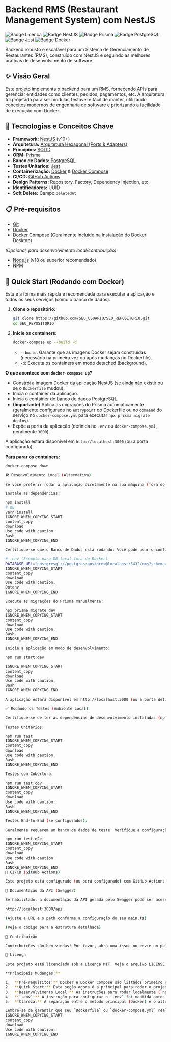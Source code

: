 # Backend RMS (Restaurant Management System) com NestJS

![Badge Licença](https://img.shields.io/badge/license-MIT-blue.svg)
![Badge NestJS](https://img.shields.io/badge/NestJS-%5E10.0.0-red.svg)
![Badge Prisma](https://img.shields.io/badge/Prisma-%5E5.0.0-blueviolet.svg)
![Badge PostgreSQL](https://img.shields.io/badge/PostgreSQL-15-blue.svg)
![Badge Jest](https://img.shields.io/badge/Tests-Jest-brightgreen.svg)
![Badge Docker](https://img.shields.io/badge/Docker-Ready-blue.svg)

<!-- Adicione badges de status do GitHub Actions aqui quando configurado -->
<!-- ![Badge Build Status](https://github.com/SEU_USUARIO/SEU_REPOSITORIO/actions/workflows/main.yml/badge.svg) -->

Backend robusto e escalável para um Sistema de Gerenciamento de Restaurantes (RMS), construído com NestJS e seguindo as melhores práticas de desenvolvimento de software.

## ✨ Visão Geral

Este projeto implementa o backend para um RMS, fornecendo APIs para gerenciar entidades como clientes, pedidos, pagamentos, etc. A arquitetura foi projetada para ser modular, testável e fácil de manter, utilizando conceitos modernos de engenharia de software e priorizando a facilidade de execução com Docker.

## 🚀 Tecnologias e Conceitos Chave

- **Framework:** [NestJS](https://nestjs.com/) (v10+)
- **Arquitetura:** [Arquitetura Hexagonal (Ports & Adapters)](https://alistair.cockburn.us/hexagonal-architecture/)
- **Princípios:** [SOLID](https://pt.wikipedia.org/wiki/SOLID)
- **ORM:** [Prisma](https://www.prisma.io/)
- **Banco de Dados:** [PostgreSQL](https://www.postgresql.org/)
- **Testes Unitários:** [Jest](https://jestjs.io/)
- **Containerização:** [Docker](https://www.docker.com/) & [Docker Compose](https://docs.docker.com/compose/)
- **CI/CD:** [GitHub Actions](https://github.com/features/actions)
- **Design Patterns:** Repository, Factory, Dependency Injection, etc.
- **Identificadores:** UUID
- **Soft Delete:** Campo `deletedAt`

## 📋 Pré-requisitos

- [Git](https://git-scm.com/)
- [Docker](https://www.docker.com/products/docker-desktop/)
- [Docker Compose](https://docs.docker.com/compose/install/) (Geralmente incluído na instalação do Docker Desktop)

_(Opcional, para desenvolvimento local/contribuição):_

- [Node.js](https://nodejs.org/) (v18 ou superior recomendado)
- [NPM](https://www.npmjs.com/)

## 🚀 Quick Start (Rodando com Docker)

Esta é a forma mais rápida e recomendada para executar a aplicação e todos os seus serviços (como o banco de dados).

1.  **Clone o repositório:**

    ```bash
    git clone https://github.com/SEU_USUARIO/SEU_REPOSITORIO.git
    cd SEU_REPOSITORIO
    ```

2.  **Inicie os containers:**
    ```bash
    docker-compose up --build -d
    ```
    - `--build`: Garante que as imagens Docker sejam construídas (necessário na primeira vez ou após mudanças no Dockerfile).
    - `-d`: Executa os containers em modo detached (background).

**O que acontece com `docker-compose up`?**

- Constrói a imagem Docker da aplicação NestJS (se ainda não existir ou se o `Dockerfile` mudou).
- Inicia o container da aplicação.
- Inicia o container do banco de dados PostgreSQL.
- **(Importante)** Aplica as migrações do Prisma automaticamente (geralmente configurado no `entrypoint` do Dockerfile ou no `command` do serviço no `docker-compose.yml` para executar `npx prisma migrate deploy`).
- Expõe a porta da aplicação (definida no `.env` ou `docker-compose.yml`, geralmente `3000`).

A aplicação estará disponível em `http://localhost:3000` (ou a porta configurada).

**Para parar os containers:**

```bash
docker-compose down

🛠️ Desenvolvimento Local (Alternativa)

Se você preferir rodar a aplicação diretamente na sua máquina (fora do Docker) para desenvolvimento ou depuração:

Instale as dependências:

npm install
# ou
yarn install
IGNORE_WHEN_COPYING_START
content_copy
download
Use code with caution.
Bash
IGNORE_WHEN_COPYING_END

Certifique-se que o Banco de Dados está rodando: Você pode usar o container do Postgres iniciado com o Docker Compose (docker-compose up -d postgres_db) ou ter uma instância local do PostgreSQL. Ajuste a DATABASE_URL no seu arquivo .env para apontar para localhost se estiver usando uma instância local fora do Docker Compose.

# .env (Exemplo para DB local fora do Docker)
DATABASE_URL="postgresql://postgres:postgres@localhost:5432/rms?schema=public"
IGNORE_WHEN_COPYING_START
content_copy
download
Use code with caution.
Dotenv
IGNORE_WHEN_COPYING_END

Execute as migrações do Prisma manualmente:

npx prisma migrate dev
IGNORE_WHEN_COPYING_START
content_copy
download
Use code with caution.
Bash
IGNORE_WHEN_COPYING_END

Inicie a aplicação em modo de desenvolvimento:

npm run start:dev

IGNORE_WHEN_COPYING_START
content_copy
download
Use code with caution.
Bash
IGNORE_WHEN_COPYING_END

A aplicação estará disponível em http://localhost:3000 (ou a porta definida em .env).

✅ Rodando os Testes (Ambiente Local)

Certifique-se de ter as dependências de desenvolvimento instaladas (npm install ou yarn install).

Testes Unitários:

npm run test
IGNORE_WHEN_COPYING_START
content_copy
download
Use code with caution.
Bash
IGNORE_WHEN_COPYING_END

Testes com Cobertura:

npm run test:cov
IGNORE_WHEN_COPYING_START
content_copy
download
Use code with caution.
Bash
IGNORE_WHEN_COPYING_END

Testes End-to-End (se configurados):

Geralmente requerem um banco de dados de teste. Verifique a configuração específica dos testes E2E.

npm run test:e2e
IGNORE_WHEN_COPYING_START
content_copy
download
Use code with caution.
Bash
IGNORE_WHEN_COPYING_END
🔄 CI/CD (GitHub Actions)

Este projeto está configurado (ou será configurado) com GitHub Actions para automação de build, testes e (opcionalmente) deploy. Verifique a pasta .github/workflows.

📄 Documentação da API (Swagger)

Se habilitado, a documentação da API gerada pelo Swagger pode ser acessada em:

http://localhost:3000/api

(Ajuste a URL e o path conforme a configuração do seu main.ts)

(Veja o código para a estrutura detalhada)

🤝 Contribuição

Contribuições são bem-vindas! Por favor, abra uma issue ou envie um pull request.

📜 Licença

Este projeto está licenciado sob a Licença MIT. Veja o arquivo LICENSE para mais detalhes.

**Principais Mudanças:**

1.  **Pré-requisitos:** Docker e Docker Compose são listados primeiro como essenciais. Node/NPM/Yarn são movidos para "Opcional".
2.  **Quick Start:** Esta seção agora é a principal para rodar o projeto, focando no comando `docker-compose up --build -d`. Explica o que o comando faz, incluindo a aplicação automática de migrações (assumindo que seu Docker setup faz isso).
3.  **Desenvolvimento Local:** As instruções para rodar localmente (`npm install`, `prisma migrate dev`, `npm run start:dev`) foram movidas para uma seção separada e claramente marcada como uma *alternativa*.
4.  **`.env`:** A instrução para configurar o `.env` foi mantida antes do `docker-compose up`, pois o Compose precisa ler esse arquivo. A URL do banco de dados no exemplo foi ajustada para usar o nome do serviço Docker (`postgres_db`).
5.  **Clareza:** A separação entre o método principal (Docker) e o alternativo (Local) está mais explícita.

Lembre-se de garantir que seu `Dockerfile` ou `docker-compose.yml` realmente execute `npx prisma migrate deploy` (ou similar) na inicialização do container da aplicação para que a experiência do "Quick Start" funcione como descrito.
IGNORE_WHEN_COPYING_START
content_copy
download
Use code with caution.
IGNORE_WHEN_COPYING_END
```
